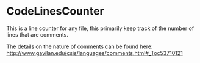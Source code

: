 # CodeLinesCounter
This is a line counter for any file, this primarily keep track of the number of lines that are comments.

The details on the nature of comments can be found here: http://www.gavilan.edu/csis/languages/comments.html#_Toc53710121
